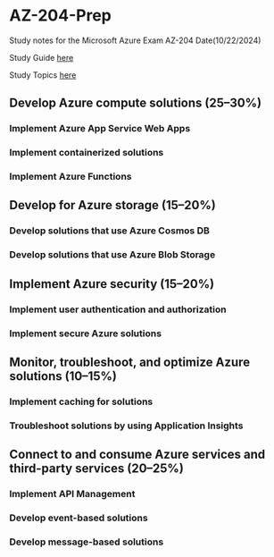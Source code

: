 # AZ-204-Prep
Study notes for the Microsoft Azure Exam AZ-204 Date(10/22/2024)

Study Guide     [here](https://learn.microsoft.com/en-us/credentials/certifications/resources/study-guides/az-204)

Study Topics    [here](https://learn.microsoft.com/en-us/credentials/certifications/azure-developer/?practice-assessment-type=certification)

## Develop Azure compute solutions (25–30%)

### Implement Azure App Service Web Apps
### Implement containerized solutions
### Implement Azure Functions

## Develop for Azure storage (15–20%)

### Develop solutions that use Azure Cosmos DB
### Develop solutions that use Azure Blob Storage

## Implement Azure security (15–20%)

### Implement user authentication and authorization
### Implement secure Azure solutions

## Monitor, troubleshoot, and optimize Azure solutions (10–15%)
 
### Implement caching for solutions
### Troubleshoot solutions by using Application Insights

## Connect to and consume Azure services and third-party services (20–25%)

### Implement API Management
### Develop event-based solutions
### Develop message-based solutions



